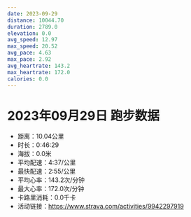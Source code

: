```yaml
---
date: 2023-09-29
distance: 10044.70
duration: 2789.0
elevation: 0.0
avg_speed: 12.97
max_speed: 20.52
avg_pace: 4.63
max_pace: 2.92
avg_heartrate: 143.2
max_heartrate: 172.0
calories: 0.0
---
```


# 2023年09月29日 跑步数据

- 距离：10.04公里
- 时长：0:46:29
- 海拔：0.0米
- 平均配速：4:37/公里
- 最快配速：2:55/公里
- 平均心率：143.2次/分钟
- 最大心率：172.0次/分钟
- 卡路里消耗：0.0千卡
- 活动链接：https://www.strava.com/activities/9942297919
